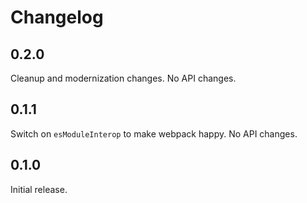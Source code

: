 # Changelog

## 0.2.0

Cleanup and modernization changes. No API changes.

## 0.1.1

Switch on `esModuleInterop` to make webpack happy. No API changes.

## 0.1.0

Initial release.
